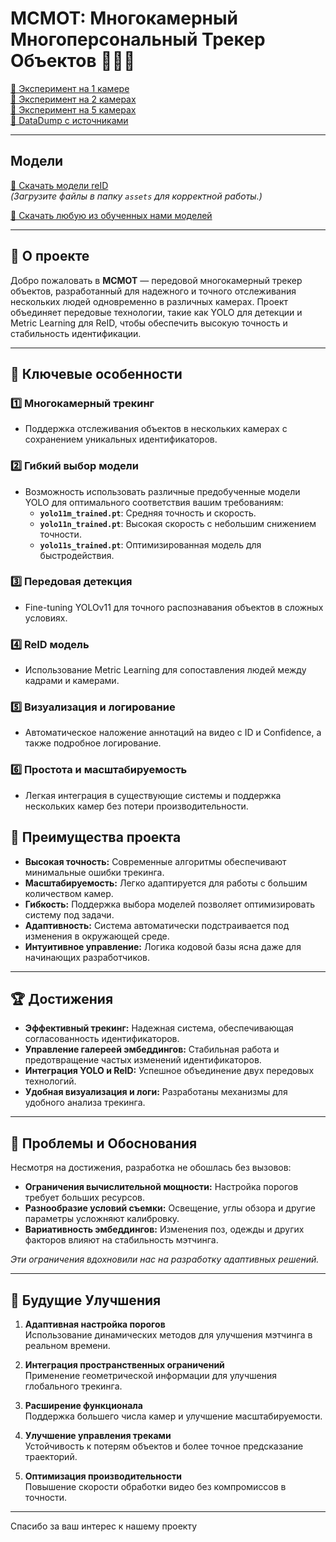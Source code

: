 # MCMOT: Многокамерный Многоперсональный Трекер Объектов 🚶‍♂️🎥

[🔗 Эксперимент на 1 камере](https://drive.google.com/drive/folders/1HEW4QMCBh-hO_yZ-gFm9FxI3i1Pnt3En?usp=sharing)  
[🔗 Эксперимент на 2 камерах](https://drive.google.com/drive/folders/1Bu0eiNzoGKboak8udsyDJYeNiZ-MsCEw?usp=sharing)  
[🔗 Эксперимент на 5 камерах](https://drive.google.com/drive/folders/1CY83bJwhCwnkGEUvU5oaH_1FZ8hpmIqf?usp=sharing)  
[🔗 DataDump с источниками](https://docs.google.com/document/d/1pzy4N5eHGiqp4lH3r4ggsgNnijfuKgvlNlmZQEfMseI/edit?tab=t.0)

---

## Модели

[📂 Скачать модели reID](https://drive.google.com/drive/folders/1HhoybORgO1O5dPV7AlhdCZKXMWB9ukTj?usp=sharing)  
*(Загрузите файлы в папку `assets` для корректной работы.)*

[📂 Скачать любую из обученных нами моделей](https://drive.google.com/drive/folders/1FUs-KjeIzeJwQNuuX71a9HEF-WYZLhml?usp=drive_link)  

---

## 📜 О проекте

Добро пожаловать в **MCMOT** — передовой многокамерный трекер объектов, разработанный для надежного и точного отслеживания нескольких людей одновременно в различных камерах. Проект объединяет передовые технологии, такие как YOLO для детекции и Metric Learning для ReID, чтобы обеспечить высокую точность и стабильность идентификации.

---

## 🌟 Ключевые особенности

### 1️⃣ Многокамерный трекинг
- Поддержка отслеживания объектов в нескольких камерах с сохранением уникальных идентификаторов.

### 2️⃣ Гибкий выбор модели
- Возможность использовать различные предобученные модели YOLO для оптимального соответствия вашим требованиям:
  - **`yolo11m_trained.pt`**: Средняя точность и скорость.
  - **`yolo11n_trained.pt`**: Высокая скорость с небольшим снижением точности.
  - **`yolo11s_trained.pt`**: Оптимизированная модель для быстродействия.

### 3️⃣ Передовая детекция
- Fine-tuning YOLOv11 для точного распознавания объектов в сложных условиях.

### 4️⃣ ReID модель
- Использование Metric Learning для сопоставления людей между кадрами и камерами.

### 5️⃣ Визуализация и логирование
- Автоматическое наложение аннотаций на видео с ID и Confidence, а также подробное логирование.

### 6️⃣ Простота и масштабируемость
- Легкая интеграция в существующие системы и поддержка нескольких камер без потери производительности.




## 🎯 Преимущества проекта

- **Высокая точность:** Современные алгоритмы обеспечивают минимальные ошибки трекинга.  
- **Масштабируемость:** Легко адаптируется для работы с большим количеством камер.  
- **Гибкость:** Поддержка выбора моделей позволяет оптимизировать систему под задачи.  
- **Адаптивность:** Система автоматически подстраивается под изменения в окружающей среде.  
- **Интуитивное управление:** Логика кодовой базы ясна даже для начинающих разработчиков.

---

## 🏆 Достижения

- **Эффективный трекинг:** Надежная система, обеспечивающая согласованность идентификаторов.  
- **Управление галереей эмбеддингов:** Стабильная работа и предотвращение частых изменений идентификаторов.  
- **Интеграция YOLO и ReID:** Успешное объединение двух передовых технологий.  
- **Удобная визуализация и логи:** Разработаны механизмы для удобного анализа трекинга.  

---

## 🚧 Проблемы и Обоснования

Несмотря на достижения, разработка не обошлась без вызовов:

- **Ограничения вычислительной мощности:** Настройка порогов требует больших ресурсов.  
- **Разнообразие условий съемки:** Освещение, углы обзора и другие параметры усложняют калибровку.  
- **Вариативность эмбеддингов:** Изменения поз, одежды и других факторов влияют на стабильность мэтчинга.

*Эти ограничения вдохновили нас на разработку адаптивных решений.*

---

## 🔮 Будущие Улучшения

1. **Адаптивная настройка порогов**  
   Использование динамических методов для улучшения мэтчинга в реальном времени.

2. **Интеграция пространственных ограничений**  
   Применение геометрической информации для улучшения глобального трекинга.

3. **Расширение функционала**  
   Поддержка большего числа камер и улучшение масштабируемости.

4. **Улучшение управления треками**  
   Устойчивость к потерям объектов и более точное предсказание траекторий.

5. **Оптимизация производительности**  
   Повышение скорости обработки видео без компромиссов в точности.

---

Спасибо за ваш интерес к нашему проекту
